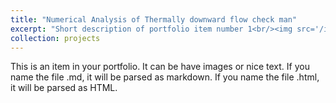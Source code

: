 ```yaml
---
title: "Numerical Analysis of Thermally downward flow check man"
excerpt: "Short description of portfolio item number 1<br/><img src='/images/selective.png'>"
collection: projects
---
```


This is an item in your portfolio. It can be have images or nice text. If you name the file .md, it will be parsed as markdown. If you name the file .html, it will be parsed as HTML.
